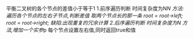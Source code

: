 平衡二叉树的各个节点的差值小于等于1
1.前序遍历判断
    时间复杂度为N*N
    方法:
    遍历各个节点的左右子节点,判断差值
    取两个节点长的那一条
    root = root->left;
    root = root->right;
    缺陷:出现重复的冗余计算
2.后序遍历判断
    时间复杂度为N
    方法,增加一个实参*p
    每个节点设置左右值,同时返回true和值